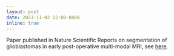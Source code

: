 ```yaml
---
layout: post
date: 2023-11-02 12:00-0400
inline: true
---
```


Paper published in Nature Scientific Reports on segmentation of glioblastomas in early post-operative multi-modal MRI, see [here](https://www.nature.com/articles/s41598-023-45456-x).
